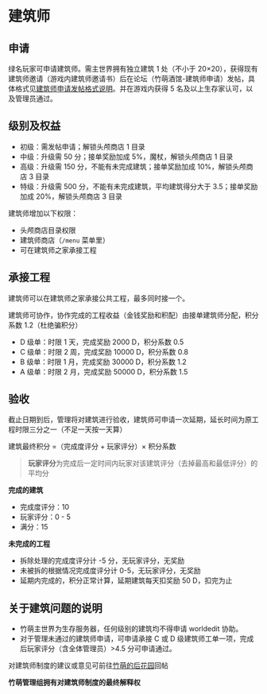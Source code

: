 # 建筑师

## 申请

绿名玩家可申请建筑师。需主世界拥有独立建筑 1 处（不小于 20×20），获得现有建筑师邀请（游戏内建筑师邀请书）后在论坛（竹萌酒馆-建筑师申请）发帖，具体格式见[建筑师申请发帖格式说明](https://discuss.imyvm.com/d/42--)。并在游戏内获得 5 名及以上生存家认可，以及管理员通过。

## 级别及权益

* 初级：需发帖申请；解锁头颅商店 1 目录
* 中级：升级需 50 分；接单奖励加成 5%，魔杖，解锁头颅商店 1 目录
* 高级：升级需 150 分，不能有未完成建筑；接单奖励加成 10%，解锁头颅商店 3 目录
* 特级：升级需 500 分，不能有未完成建筑，平均建筑得分大于 3.5；接单奖励加成 20%，解锁头颅商店 3 目录

建筑师增加以下权限：

* 头颅商店目录权限
* 建筑师商店（`/menu` 菜单里）
* 可在建筑师之家承接工程

## 承接工程

建筑师可以在建筑师之家承接公共工程，最多同时接一个。

建筑师可协作，协作完成的工程收益（金钱奖励和积配）由接单建筑师分配，积分系数 1.2（杜绝骗积分）

* D 级单：时限 1 天，完成奖励 2000 D，积分系数 0.5
* C 级单：时限 2 周，完成奖励 10000 D，积分系数 0.8
* B 级单：时限 1 月，完成奖励 30000 D，积分系数 1.2
* A 级单：时限 2 月，完成奖励 50000 D，积分系数 1.5

## 验收

截止日期到后，管理将对建筑进行验收，建筑师可申请一次延期，延长时间为原工程时限三分之一（不足一天按一天算）

建筑最终积分 =（完成度评分 + 玩家评分）× 积分系数

> **玩家评分**为完成后一定时间内玩家对该建筑评分（去掉最高和最低评分）的平均分

**完成的建筑**

* 完成度评分：10
* 玩家评分：0 - 5
* 满分：15

**未完成的工程**

* 拆除处理的完成度评分计 -5 分，无玩家评分，无奖励
* 未被拆的根据情况完成度评分计 0-5，无玩家评分，无奖励
* 延期内完成的，积分正常计算，延期建筑每天扣奖励 50 D，扣完为止

## 关于建筑问题的说明

* 竹萌主世界为生存服务器，任何级别的建筑均不得申请 worldedit 协助。
* 对于管理未通过的建筑师申请，可申请承接 C 或 D 级建筑师工单一项，完成后玩家评分（含全体管理员）&gt;4.5 分可申请通过。

对建筑师制度的建议或意见可前往[竹萌的后花园](https://discuss.imyvm.com/d/44--)回帖

**竹萌管理组拥有对建筑师制度的最终解释权**

